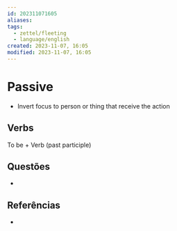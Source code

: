 ```yaml
---
id: 202311071605
aliases: 
tags:
  - zettel/fleeting
  - language/english
created: 2023-11-07, 16:05
modified: 2023-11-07, 16:05
---
```

# Passive
<!-- Main content of my thoughts really -->

- Invert focus to person or thing that receive the action

## Verbs

To be + Verb (past participle)

## Questões
<!-- What remains for you to consider? --> 

- 

## Referências
<!-- Links to pages not referenced in the content -->

- 
